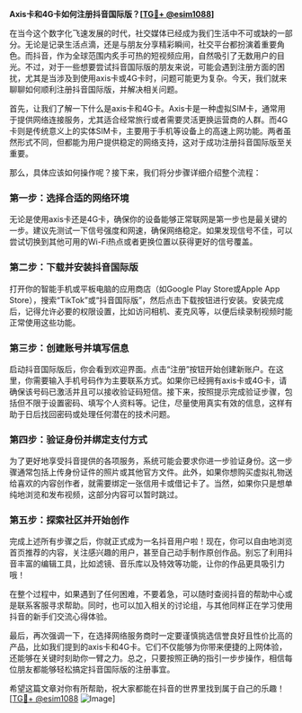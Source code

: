 **Axis卡和4G卡如何注册抖音国际版？[[TG💪+ @esim1088](https://t.me/s/esim1088)]**

在当今这个数字化飞速发展的时代，社交媒体已经成为我们生活中不可或缺的一部分。无论是记录生活点滴，还是与朋友分享精彩瞬间，社交平台都扮演着重要角色。而抖音，作为全球范围内炙手可热的短视频应用，自然吸引了无数用户的目光。不过，对于一些想要尝试抖音国际版的朋友来说，可能会遇到注册方面的困扰，尤其是当涉及到使用axis卡或4G卡时，问题可能更为复杂。今天，我们就来聊聊如何顺利注册抖音国际版，并解决相关问题。

首先，让我们了解一下什么是axis卡和4G卡。Axis卡是一种虚拟SIM卡，通常用于提供网络连接服务，尤其适合经常旅行或者需要灵活更换运营商的人群。而4G卡则是传统意义上的实体SIM卡，主要用于手机等设备上的高速上网功能。两者虽然形式不同，但都能为用户提供稳定的网络支持，这对于成功注册抖音国际版至关重要。

那么，具体应该如何操作呢？接下来，我们将分步骤详细介绍整个流程：

### 第一步：选择合适的网络环境

无论是使用axis卡还是4G卡，确保你的设备能够正常联网是第一步也是最关键的一步。建议先测试一下信号强度和网速，确保网络稳定。如果发现信号不佳，可以尝试切换到其他可用的Wi-Fi热点或者更换位置以获得更好的信号覆盖。

### 第二步：下载并安装抖音国际版

打开你的智能手机或平板电脑的应用商店（如Google Play Store或Apple App Store），搜索“TikTok”或“抖音国际版”，然后点击下载按钮进行安装。安装完成后，记得允许必要的权限设置，比如访问相机、麦克风等，以便后续录制视频时能正常使用这些功能。

### 第三步：创建账号并填写信息

启动抖音国际版后，你会看到欢迎界面。点击“注册”按钮开始创建新账户。在这里，你需要输入手机号码作为主要联系方式。如果你已经拥有axis卡或4G卡，请确保该号码已激活并且可以接收验证码短信。接下来，按照提示完成验证步骤，包括但不限于设置密码、填写个人资料等。记住，尽量使用真实有效的信息，这样有助于日后找回密码或处理任何潜在的技术问题。

### 第四步：验证身份并绑定支付方式

为了更好地享受抖音提供的各项服务，系统可能会要求你进一步验证身份。这一步骤通常包括上传身份证件的照片或其他官方文件。此外，如果你想购买虚拟礼物送给喜欢的内容创作者，就需要绑定一张信用卡或借记卡了。当然，如果你只是想单纯地浏览和发布视频，这部分内容可以暂时跳过。

### 第五步：探索社区并开始创作

完成上述所有步骤之后，你就正式成为一名抖音用户啦！现在，你可以自由地浏览首页推荐的内容，关注感兴趣的用户，甚至自己动手制作原创作品。别忘了利用抖音丰富的编辑工具，比如滤镜、音乐库以及特效等功能，让你的作品更具吸引力哦！

在整个过程中，如果遇到了任何困难，不要着急，可以随时查阅抖音的帮助中心或是联系客服寻求帮助。同时，也可以加入相关的讨论组，与其他同样正在学习使用抖音的新手们交流心得体验。

最后，再次强调一下，在选择网络服务商时一定要谨慎挑选信誉良好且性价比高的产品，比如我们提到的axis卡和4G卡。它们不仅能够为你带来便捷的上网体验，还能够在关键时刻助你一臂之力。总之，只要按照正确的指引一步步操作，相信每位朋友都能够轻松搞定抖音国际版的注册事宜。

希望这篇文章对你有所帮助，祝大家都能在抖音的世界里找到属于自己的乐趣！[[TG💪+ @esim1088](https://t.me/s/esim1088) ![Image](https://i.postimg.cc/4NQfJmqS/Snipaste-2025-05-13-00-14-12.png)]